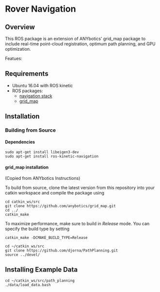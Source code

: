# Rover Navigation

## Overview

This ROS package is an extension of ANYbotics' grid_map package to include real-time point-cloud registration, optimum path planning, and GPU optimization.

Featues:

## Requirements
* Ubuntu 16.04 with ROS kinetic
* ROS packages:  
  * [navigation stack](http://wiki.ros.org/navigation)
  * [grid_map](https://github.com/ANYbotics/grid_map)


## Installation

### Building from Source
#### Dependencies
```shell
sudo apt-get install libeigen3-dev
sudo apt-get install ros-kinetic-navigation
```
#### grid_map installation
(Copied from ANYbotics Instructions)

To build from source, clone the latest version from this repository into your catkin workspace and compile the package using

    cd catkin_ws/src
    git clone https://github.com/anybotics/grid_map.git
    cd ../
    catkin_make

To maximize performance, make sure to build in *Release* mode. You can specify the build type by setting

    catkin_make -DCMAKE_BUILD_TYPE=Release

```shell
cd ~/catkin_ws/src
git clone https://github.com/djorna/PathPlanning.git
source ../devel/
```


## Installing Example Data
```shell
cd ~/catkin_ws/src/path_planning
./data/load_data.bash
```
